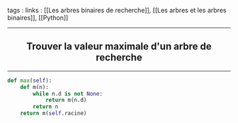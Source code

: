 tags : 
links : [[Les arbres binaires de recherche]], [[Les arbres et les arbres binaires]], [[Python]]

****

<h2 style="text-align: center;"> Trouver la valeur maximale d'un arbre de recherche </h2>

****


```python
def max(self):
	def m(n):
		while n.d is not None:
			return m(n.d)
		return n
	return m(self.racine)
```